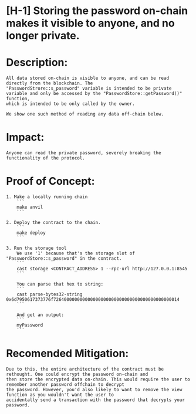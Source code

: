 # [H-1] Storing the password on-chain makes it visible to anyone, and no longer private.


# Description:
    All data stored on-chain is visible to anyone, and can be read directly from the blockchain. The
    "PasswordStrore::s_password" variable is intended to be private variable and only be accessed by the "PasswordStore::getPassword()" function,
    which is intended to be only called by the owner.

    We show one such method of reading any data off-chain below.

# Impact:
    Anyone can read the private password, severely breaking the functionality of the protocol.

# Proof of Concept:

    1. Make a locally running chain
        ```
        make anvil
        ```

    2. Deploy the contract to the chain.
        ```
        make deploy
        ```

    3. Run the storage tool
        We use '1' because that's the storage slot of "PasswordStore::s_password" in the contract.
        ```
        cast storage <CONTRACT_ADDRESS> 1 --rpc-url http://127.0.0.1:8545
        ```

        You can parse that hex to string:
        ```
        cast parse-bytes32-string 0x6d7950617373776f726400000000000000000000000000000000000000000014
        ```

        And get an output:
        ```
        myPassword
        ```
        


# Recomended Mitigation:
    Due to this, the entire architecture of the contract must be rethought. One could encrypt the password on-chain and
    then store the encrypted data on-chain. This would require the user to remember another password offchain to decrypt
    the password. However, you'd also likely to want to remove the view function as you wouldn't want the user to 
    accidentally send a transaction with the password that decrypts your password.
